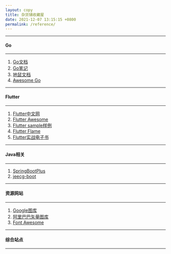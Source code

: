 ```yaml
---
layout: copy
title: 杂货铺收藏屋
date: 2021-12-07 13:15:15 +0800
permalink: /reference/
---
```


<style>
abbr {text-decoration: none;}
</style>
<!-- go -->
<hr><h4 class="btn btn-info btn-lg">Go</h4><hr>
<ol class="rectangle-list">
<li><a href="https://www.topgoer.com/" target="_blank">Go文档</a></li>
  <li><a href="https://cyent.github.io/golang/" target="_blank">Go笔记</a></li>
<li><a href="https://www.topgoer.cn/" target="_blank">地鼠文档</a></li>
<li><a href="https://awesome-go.com/" target="_blank">Awesome Go</a></li>
</ol>

<!-- flutter -->
<hr><h4 class="btn btn-info btn-lg">Flutter</h4><hr>
<ol class="rectangle-list">
<li><a href="https://flutter.cn/" target="_blank">Flutter中文网</a></li>
<li><a href="https://flutterawesome.com/" target="_blank">Flutter Awesome</a></li>
<li><a href="https://flutter.github.io/samples/#" target="_blank">Flutter sample样例</a></li>
<li><a href="https://flame-engine.org/" target="_blank">Flutter Flame</a></li>
<li><a href="https://book.flutterchina.club/" target="_blank">Flutter实战电子书</a></li>
</ol>

<!-- Java -->

<hr><h4 class="btn btn-primary btn-lg">Java相关</h4><hr>
<ol class="rounded-list">
<li><a href="https://springboot.plus" target="_blank">SpringBootPlus</a></li>
<li><a href="http://www.jeecg.com/" target="_blank">jeecg-boot</a></li>
</ol>

<!-- 资源网站 -->

<hr><h4 class="btn btn-info btn-lg">资源网站</h4><hr>
<ol class="rectangle-list">
<li><a href="https://fonts.google.com/icons" target="_blank">Google图库</a></li>
<li><a href="http://www.iconfont.cn/" target="_blank">阿里巴巴矢量图库</a></li>
<li><a href="http://fontawesome.io/" target="_blank">Font Awesome</a></li>
</ol>


<hr><h4 class="btn btn-primary btn-lg">综合站点</h4><hr>
<ol class="rounded-list">

</ol>
